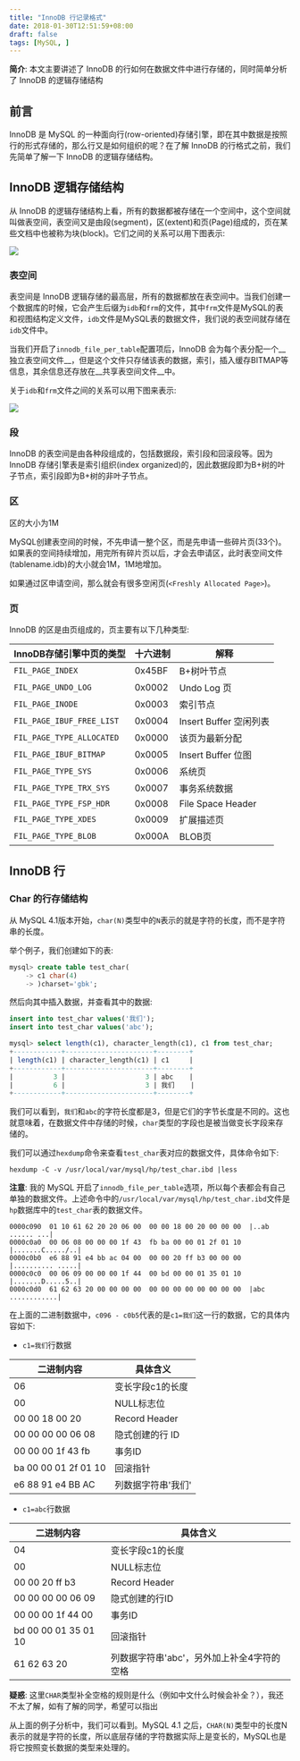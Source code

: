 ```yaml
---
title: "InnoDB 行记录格式"
date: 2018-01-30T12:51:59+08:00
draft: false
tags: [MySQL, ]
---
```


__简介__: 本文主要讲述了 InnoDB 的行如何在数据文件中进行存储的，同时简单分析了 InnoDB 的逻辑存储结构

<!--more-->

## 前言

InnoDB 是 MySQL 的一种面向行(row-oriented)存储引擎，即在其中数据是按照行的形式存储的，那么行又是如何组织的呢？在了解 InnoDB 的行格式之前，我们先简单了解一下 InnoDB 的逻辑存储结构。


## InnoDB 逻辑存储结构

从 InnoDB 的逻辑存储结构上看，所有的数据都被存储在一个空间中，这个空间就叫做表空间，表空间又是由段(segment)，区(extent)和页(Page)组成的，页在某些文档中也被称为块(block)。它们之间的关系可以用下图表示:

![](http://imgs.bwangel.me/2018-01-11-InnoDB%20%E9%80%BB%E8%BE%91%E5%AD%98%E5%82%A8%E7%BB%93%E6%9E%84.png)

### 表空间

表空间是 InnoDB 逻辑存储的最高层，所有的数据都放在表空间中。当我们创建一个数据库的时候，它会产生后缀为`idb`和`frm`的文件，其中`frm`文件是MySQL的表和视图结构定义文件，`idb`文件是MySQL表的数据文件，我们说的表空间就存储在`idb`文件中。

当我们开启了`innodb_file_per_table`配置项后，InnoDB 会为每个表分配一个__独立表空间文件__，但是这个文件只存储该表的数据，索引，插入缓存BITMAP等信息，其余信息还存放在__共享表空间文件__中。

关于`idb`和`frm`文件之间的关系可以用下图来表示:

![](https://imgs.bwangel.me/2018-01-03-122727.jpg)

### 段

InnoDB 的表空间是由各种段组成的，包括数据段，索引段和回滚段等。因为 InnoDB 存储引擎表是索引组织(index organized)的，因此数据段即为B+树的叶子节点，索引段即为B+树的非叶子节点。

### 区

区的大小为1M

MySQL创建表空间的时候，不先申请一整个区，而是先申请一些碎片页(33个)。如果表的空间持续增加，用完所有碎片页以后，才会去申请区，此时表空间文件(tablename.idb)的大小就会1M，1M地增加。

如果通过区申请空间，那么就会有很多空闲页(`<Freshly Allocated Page>`)。

### 页

InnoDB 的区是由页组成的，页主要有以下几种类型:

InnoDB存储引擎中页的类型|十六进制|解释
---|---|---
`FIL_PAGE_INDEX`|0x45BF|B+树叶节点
`FIL_PAGE_UNDO_LOG`|0x0002|Undo Log 页
`FIL_PAGE_INODE`|0x0003|索引节点
`FIL_PAGE_IBUF_FREE_LIST`|0x0004|Insert Buffer 空闲列表
`FIL_PAGE_TYPE_ALLOCATED`|0x0000|该页为最新分配
`FIL_PAGE_IBUF_BITMAP`|0x0005|Insert Buffer 位图
`FIL_PAGE_TYPE_SYS`|0x0006|系统页
`FIL_PAGE_TYPE_TRX_SYS`|0x0007|事务系统数据
`FIL_PAGE_TYPE_FSP_HDR`|0x0008|File Space Header
`FIL_PAGE_TYPE_XDES`|0x0009|扩展描述页
`FIL_PAGE_TYPE_BLOB`|0x000A|BLOB页

## InnoDB 行

### Char 的行存储结构

从 MySQL 4.1版本开始，`char(N)`类型中的`N`表示的就是字符的长度，而不是字符串的长度。

举个例子，我们创建如下的表:

```sql
mysql> create table test_char(
    -> c1 char(4)
    -> )charset='gbk';
```

然后向其中插入数据，并查看其中的数据:

```sql
insert into test_char values('我们');
insert into test_char values('abc');

mysql> select length(c1), character_length(c1), c1 from test_char;
+------------+----------------------+--------+
| length(c1) | character_length(c1) | c1     |
+------------+----------------------+--------+
|          3 |                    3 | abc    |
|          6 |                    3 | 我们    |
+------------+----------------------+--------+
```

我们可以看到，`我们`和`abc`的字符长度都是3，但是它们的字节长度是不同的。这也就意味着，在数据文件中存储的时候，`char`类型的字段也是被当做变长字段来存储的。


我们可以通过`hexdump`命令来查看`test_char`表对应的数据文件，具体命令如下:

```
hexdump -C -v /usr/local/var/mysql/hp/test_char.ibd |less
```

__注意__: 我的 MySQL 开启了`innodb_file_per_table`选项，所以每个表都会有自己单独的数据文件。上述命令中的`/usr/local/var/mysql/hp/test_char.ibd`文件是`hp`数据库中的`test_char`表的数据文件。

```
0000c090  01 10 61 62 20 20 06 00  00 00 18 00 20 00 00 00  |..ab  ...... ...|
0000c0a0  00 06 08 00 00 00 1f 43  fb ba 00 00 01 2f 01 10  |.......C...../..|
0000c0b0  e6 88 91 e4 bb ac 04 00  00 00 20 ff b3 00 00 00  |.......... .....|
0000c0c0  00 06 09 00 00 00 1f 44  00 bd 00 00 01 35 01 10  |.......D.....5..|
0000c0d0  61 62 63 20 00 00 00 00  00 00 00 00 00 00 00 00  |abc ............|
```

在上面的二进制数据中，`c096 - c0b5`代表的是`c1=我们`这一行的数据，它的具体内容如下:

+ `c1=我们`行数据

二进制内容|具体含义
---|---
06|变长字段c1的长度
00|NULL标志位
00 00 18 00 20|Record Header
00 00 00 00 06 08|隐式创建的行 ID
00 00 00 1f 43 fb|事务ID
ba 00 00 01 2f 01 10|回滚指针
e6 88 91 e4 BB AC|列数据字符串'我们'

+ `c1=abc`行数据

二进制内容|具体含义
---|---
04|变长字段c1的长度
00|NULL标志位
00 00 20 ff b3|Record Header
00 00 00 00 06 09|隐式创建的行ID
00 00 00 1f 44 00|事务ID
bd 00 00 01 35 01 10|回滚指针
61 62 63 20|列数据字符串'abc'，另外加上补全4字符的空格

__疑惑__: 这里`CHAR`类型补全空格的规则是什么（例如中文什么时候会补全？），我还不太了解，如有了解的同学，希望可以指出


从上面的例子分析中，我们可以看到。MySQL 4.1 之后，`CHAR(N)`类型中的长度N表示的就是字符的长度，所以底层存储的字符数据实际上是变长的，MySQL也是将它按照变长数据的类型来处理的。

